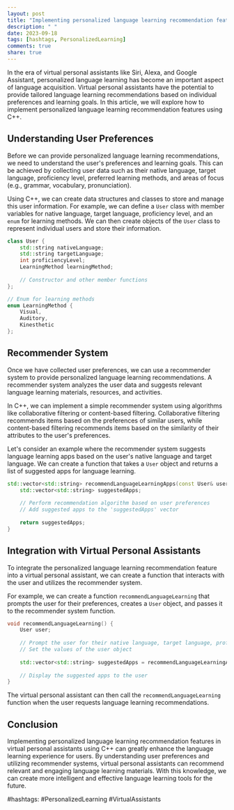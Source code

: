 ```yaml
---
layout: post
title: "Implementing personalized language learning recommendation features in virtual personal assistants using C++"
description: " "
date: 2023-09-18
tags: [hashtags, PersonalizedLearning]
comments: true
share: true
---
```


In the era of virtual personal assistants like Siri, Alexa, and Google Assistant, personalized language learning has become an important aspect of language acquisition. Virtual personal assistants have the potential to provide tailored language learning recommendations based on individual preferences and learning goals. In this article, we will explore how to implement personalized language learning recommendation features using C++.

## Understanding User Preferences

Before we can provide personalized language learning recommendations, we need to understand the user's preferences and learning goals. This can be achieved by collecting user data such as their native language, target language, proficiency level, preferred learning methods, and areas of focus (e.g., grammar, vocabulary, pronunciation).

Using C++, we can create data structures and classes to store and manage this user information. For example, we can define a `User` class with member variables for native language, target language, proficiency level, and an `enum` for learning methods. We can then create objects of the `User` class to represent individual users and store their information.

```cpp
class User {
    std::string nativeLanguage;
    std::string targetLanguage;
    int proficiencyLevel;
    LearningMethod learningMethod;
    
    // Constructor and other member functions
};

// Enum for learning methods
enum LearningMethod {
    Visual,
    Auditory,
    Kinesthetic
};
```

## Recommender System

Once we have collected user preferences, we can use a recommender system to provide personalized language learning recommendations. A recommender system analyzes the user data and suggests relevant language learning materials, resources, and activities.

In C++, we can implement a simple recommender system using algorithms like collaborative filtering or content-based filtering. Collaborative filtering recommends items based on the preferences of similar users, while content-based filtering recommends items based on the similarity of their attributes to the user's preferences.

Let's consider an example where the recommender system suggests language learning apps based on the user's native language and target language. We can create a function that takes a `User` object and returns a list of suggested apps for language learning.

```cpp
std::vector<std::string> recommendLanguageLearningApps(const User& user) {
    std::vector<std::string> suggestedApps;
    
    // Perform recommendation algorithm based on user preferences
    // Add suggested apps to the 'suggestedApps' vector
    
    return suggestedApps;
}
```

## Integration with Virtual Personal Assistants

To integrate the personalized language learning recommendation feature into a virtual personal assistant, we can create a function that interacts with the user and utilizes the recommender system.

For example, we can create a function `recommendLanguageLearning` that prompts the user for their preferences, creates a `User` object, and passes it to the recommender system function.

```cpp
void recommendLanguageLearning() {
    User user;
    
    // Prompt the user for their native language, target language, proficiency level, and learning method
    // Set the values of the user object
    
    std::vector<std::string> suggestedApps = recommendLanguageLearningApps(user);
    
    // Display the suggested apps to the user
}
```

The virtual personal assistant can then call the `recommendLanguageLearning` function when the user requests language learning recommendations.

## Conclusion

Implementing personalized language learning recommendation features in virtual personal assistants using C++ can greatly enhance the language learning experience for users. By understanding user preferences and utilizing recommender systems, virtual personal assistants can recommend relevant and engaging language learning materials. With this knowledge, we can create more intelligent and effective language learning tools for the future.

#hashtags: #PersonalizedLearning #VirtualAssistants